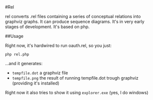 #Rel

rel converts .rel files containing a series of conceptual
relations into graphviz graphs. It can produce sequence diagrams.
It's in very early stages of development. It's based on php.

##Usage

Right now, it's hardwired to run oauth.rel, so you just:

    php rel.php

...and it generates:

* `tempfile.dot` a graphviz file
* `tempfile.png` the result of running tempfile.dot trough graphviz (providing it's installed)

Right now it also tries to show it using `explorer.exe` (yes, I do windows)

